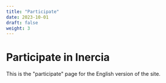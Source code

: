 ```yaml
---
title: "Participate"
date: 2023-10-01
draft: false
weight: 3
---
```


# Participate in Inercia

This is the "participate" page for the English version of the site.
